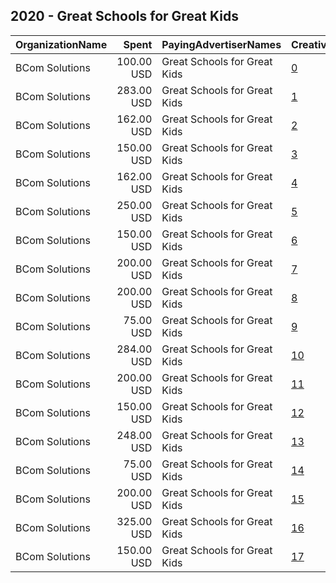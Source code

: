 ## 2020 - Great Schools for Great Kids 
|OrganizationName|Spent|PayingAdvertiserNames|CreativeUrls|Impressions|Genders|AgeBrackets|CountryCodes|BillingAddresses|CandidateBallotInformation|
|:---|---:|:---|:---|---:|:---|:---|:---|:---|:---|
|BCom Solutions|100.00 USD|Great Schools for Great Kids|[0](https://www.snap.com/political-ads/asset/b0c84fb8149854b45897e231c36ad3368896f201cbb27971e9480ae04cdba0fe?mediaType=jpg)|41,551||18+|united states|"919 Central Ave,Auburn,68305,US"||
|BCom Solutions|283.00 USD|Great Schools for Great Kids|[1](https://www.snap.com/political-ads/asset/bbe6718ee854887c856adc2dd4b8b6bc9eb70b222a3a00728db24a1855f86525?mediaType=jpg)|93,216||18+|united states|"919 Central Ave,Auburn,68305,US"||
|BCom Solutions|162.00 USD|Great Schools for Great Kids|[2](https://www.snap.com/political-ads/asset/d1bdf968277816399e891d42766cecb46e5484b008e0ce4266a1d1ae5e623fe0?mediaType=png)|37,708||18+|united states|"919 Central Ave,Auburn,68305,US"||
|BCom Solutions|150.00 USD|Great Schools for Great Kids|[3](https://www.snap.com/political-ads/asset/1300a3b2ba8b1b30b4d63dc33081f5eb5058eb27eeb4092941f92d24c98b5195?mediaType=mp4)|59,456||18+|united states|"919 Central Ave,Auburn,68305,US"||
|BCom Solutions|162.00 USD|Great Schools for Great Kids|[4](https://www.snap.com/political-ads/asset/529af544a495953726f8e2338c3a396c6dbc5293435cba50261383c8d2e5bdaa?mediaType=png)|39,444||18+|united states|"919 Central Ave,Auburn,68305,US"||
|BCom Solutions|250.00 USD|Great Schools for Great Kids|[5](https://www.snap.com/political-ads/asset/1300a3b2ba8b1b30b4d63dc33081f5eb5058eb27eeb4092941f92d24c98b5195?mediaType=mp4)|101,489||18+|united states|"919 Central Ave,Auburn,68305,US"||
|BCom Solutions|150.00 USD|Great Schools for Great Kids|[6](https://www.snap.com/political-ads/asset/c4828d6be4e8c4c3e306397486a9739ac3a1a88092d71dc43cfa5d8cf4f9f468?mediaType=mp4)|59,551||18+|united states|"919 Central Ave,Auburn,68305,US"||
|BCom Solutions|200.00 USD|Great Schools for Great Kids|[7](https://www.snap.com/political-ads/asset/c4828d6be4e8c4c3e306397486a9739ac3a1a88092d71dc43cfa5d8cf4f9f468?mediaType=mp4)|81,239||18+|united states|"919 Central Ave,Auburn,68305,US"||
|BCom Solutions|200.00 USD|Great Schools for Great Kids|[8](https://www.snap.com/political-ads/asset/71f6a7b98251aeb47e5c2384f03c36f7ee1ddb28b75806dbca0b70f5d587ce3e?mediaType=mp4)|80,659||18+|united states|"919 Central Ave,Auburn,68305,US"||
|BCom Solutions|75.00 USD|Great Schools for Great Kids|[9](https://www.snap.com/political-ads/asset/d1bdf968277816399e891d42766cecb46e5484b008e0ce4266a1d1ae5e623fe0?mediaType=png)|17,413||18+|united states|"919 Central Ave,Auburn,68305,US"||
|BCom Solutions|284.00 USD|Great Schools for Great Kids|[10](https://www.snap.com/political-ads/asset/bbe6718ee854887c856adc2dd4b8b6bc9eb70b222a3a00728db24a1855f86525?mediaType=jpg)|121,994||18-35|united states|"919 Central Ave,Auburn,68305,US"||
|BCom Solutions|200.00 USD|Great Schools for Great Kids|[11](https://www.snap.com/political-ads/asset/0dbff4fe8b535996eff76490446b991d551c7a90f353e5ada14a051911ec8ee8?mediaType=mp4)|80,743||18+|united states|"919 Central Ave,Auburn,68305,US"||
|BCom Solutions|150.00 USD|Great Schools for Great Kids|[12](https://www.snap.com/political-ads/asset/71f6a7b98251aeb47e5c2384f03c36f7ee1ddb28b75806dbca0b70f5d587ce3e?mediaType=mp4)|59,502||18+|united states|"919 Central Ave,Auburn,68305,US"||
|BCom Solutions|248.00 USD|Great Schools for Great Kids|[13](https://www.snap.com/political-ads/asset/bbe6718ee854887c856adc2dd4b8b6bc9eb70b222a3a00728db24a1855f86525?mediaType=jpg)|77,358||18+|united states|"919 Central Ave,Auburn,68305,US"||
|BCom Solutions|75.00 USD|Great Schools for Great Kids|[14](https://www.snap.com/political-ads/asset/529af544a495953726f8e2338c3a396c6dbc5293435cba50261383c8d2e5bdaa?mediaType=png)|18,614||18+|united states|"919 Central Ave,Auburn,68305,US"||
|BCom Solutions|200.00 USD|Great Schools for Great Kids|[15](https://www.snap.com/political-ads/asset/6a37feae0e4c5107a74f50e1f1aea5b2d4aabb509cdb1a4c1a34ca501d8be33a?mediaType=jpg)|73,915||18+|united states|"919 Central Ave,Auburn,68305,US"||
|BCom Solutions|325.00 USD|Great Schools for Great Kids|[16](https://www.snap.com/political-ads/asset/b0c84fb8149854b45897e231c36ad3368896f201cbb27971e9480ae04cdba0fe?mediaType=jpg)|123,822||18+|united states|"919 Central Ave,Auburn,68305,US"||
|BCom Solutions|150.00 USD|Great Schools for Great Kids|[17](https://www.snap.com/political-ads/asset/0dbff4fe8b535996eff76490446b991d551c7a90f353e5ada14a051911ec8ee8?mediaType=mp4)|59,492||18+|united states|"919 Central Ave,Auburn,68305,US"||
